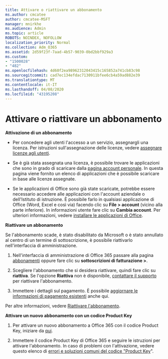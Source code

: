 ```yaml
---
title: Attivare o riattivare un abbonamento
ms.author: cmcatee
author: cmcatee-MSFT
manager: mnirkhe
ms.audience: Admin
ms.topic: article
ROBOTS: NOINDEX, NOFOLLOW
localization_priority: Normal
ms.collection: Adm_O365
ms.assetid: 2d59f23f-7aad-4b57-9039-0bd2bbf929a3
ms.custom:
- "1500028"
- "482"
ms.openlocfilehash: 4d60f2ea98962312043415c165852a741cb83c98
ms.sourcegitcommit: cad7ec134efdac7130911bfee6cb4a59ad882e39
ms.translationtype: MT
ms.contentlocale: it-IT
ms.lasthandoff: 04/08/2020
ms.locfileid: "43195208"
---
```

# <a name="activate-or-reactivate-a-subscription"></a>Attivare o riattivare un abbonamento

**Attivazione di un abbonamento**

- Per concedere agli utenti l'accesso a un servizio, assegnargli una licenza. Per istruzioni sull'assegnazione delle licenze, vedere [assegnare licenze agli utenti](https://docs.microsoft.com/microsoft-365/admin/manage/assign-licenses-to-users?view=o365-worldwide). 

- Se è già stata assegnata una licenza, è possibile trovare le applicazioni che sono in grado di scaricare dalla [pagina account personale](https://portal.office.com/account/#installs). In questa pagina viene fornito un elenco di applicazioni che è possibile scaricare in base alle licenze assegnate. 

- Se le applicazioni di Office sono già state scaricate, potrebbe essere necessario accedere alle applicazioni con l'account aziendale o dell'Istituto di istruzione. È possibile farlo in qualsiasi applicazione di Office (Word, Excel e così via) facendo clic su **File > account** (vicino alla parte inferiore). In informazioni utente fare clic su **Cambia account**. Per ulteriori informazioni, vedere [installare le applicazioni di Office](https://docs.microsoft.com/microsoft-365/admin/setup/install-applications). 

**Riattivare un abbonamento**

Se l'abbonamento scade, è stato disabilitato da Microsoft o è stato annullato al centro di un termine di sottoscrizione, è possibile riattivarlo nell'interfaccia di amministrazione.
  
1. Nell'interfaccia di amministrazione di Office 365 passare alla pagina [abbonamenti](https://go.microsoft.com/fwlink/p/?linkid=842054) oppure fare clic su **sottoscrizioni di fatturazione >**.

2. Scegliere l'abbonamento che si desidera riattivare, quindi fare clic su **riattiva**. Se l'opzione **Riattiva** non è disponibile, [contattare il supporto](https://support.office.com/article/call-support-32a17ca7-6fa0-4870-8a8d-e25ba4ccfd4b) per riattivare l'abbonamento.

3. Immettere i dettagli sul pagamento. È possibile [aggiornare le informazioni di pagamento esistenti](https://docs.microsoft.com/microsoft-365/commerce/billing-and-payments/add-update-or-remove-credit-card-or-bank-account?view=o365-worldwide) anche qui.

Per altre informazioni, vedere [Riattivare l'abbonamento](https://docs.microsoft.com/office365/admin/subscriptions-and-billing/reactivate-your-subscription).

**Attivare un nuovo abbonamento con un codice Product Key**

1. Per attivare un nuovo abbonamento a Office 365 con il codice Product Key, iniziare da [qui](https://support.office.com/article/where-to-enter-your-office-product-key-0a82e5ae-739e-4b92-a6f4-2ec780c185db). 

2. Immettere il codice Product Key di Office 365 e seguire le istruzioni per attivare l'abbonamento. In caso di problemi con l'attivazione, vedere questo elenco di [errori e soluzioni comuni del codice "Product Key](https://docs.microsoft.com/microsoft-365/commerce/product-key-errors-and-solutions)".
